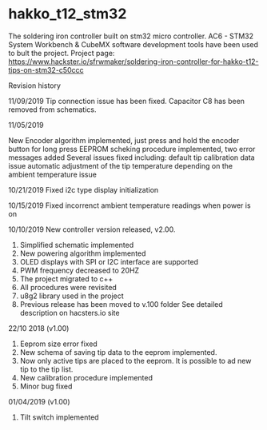 # hakko_t12_stm32
The soldering iron controller built on stm32 micro controller.
AC6 - STM32 System Workbench & CubeMX software development tools have been used to bult the project.
Project page: https://www.hackster.io/sfrwmaker/soldering-iron-controller-for-hakko-t12-tips-on-stm32-c50ccc

Revision history

11/09/2019
Tip connection issue has been fixed. Capacitor C8 has been removed from schematics.

11/05/2019

New Encoder algorithm implemented, just press and hold the encoder button for long press
EEPROM scheking procedure implemented, two error messages added
Several issues fixed including:
  default tip calibration data issue
  automatic adjustment of the tip temperature depending on the ambient temperature issue
  
10/21/2019
Fixed i2c type display initialization

10/15/2019
Fixed incorrenct ambient temperature readings when power is on

10/10/2019
New controller version released, v2.00.
1. Simplified schematic implemented
2. New powering algorithm implemented
3. OLED displays with SPI or I2C interface are supported
4. PWM frequency decreased to 20HZ
5. The project migrated to c++
6. All procedures were revisited
7. u8g2 library used in the project
8. Previous release has been moved to v.100 folder
See detailed description on hacsters.io site

22/10 2018 (v1.00)
  1. Eeprom size error fixed
  2. New schema of saving tip data to the eeprom implemented.
  3. Now only active tips are placed to the eeprom. It is possible to ad new tip to the tip list.
  4. New calibration procedure implemented
  5. Minor bug fixed

01/04/2019 (v1.00)
  1. Tilt switch implemented
